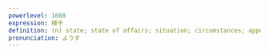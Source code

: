 ```yaml
---
powerlevel: 1088
expression: 様子
definition: (n) state; state of affairs; situation; circumstances; appearance; look; aspect; sign; indication; (P)
pronunciation: ようす
---
```

